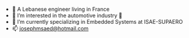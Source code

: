 - 👋 A Lebanese engineer living in France
- 👀 I’m interested in the automotive industry :red_car:
- 🌱 I’m currently specializing in Embedded Systems at ISAE-SUPAERO
- 📫 josephmsaed@hotmail.com

<!---
josephmsaed/josephmsaed is a ✨ special ✨ repository because its `README.md` (this file) appears on your GitHub profile.
You can click the Preview link to take a look at your changes.
--->
